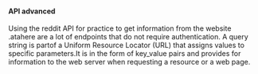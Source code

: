 ####  API advanced
Using the reddit API for practice to get information from the website .atahere are a lot of endpoints that do not require authentication.
A query string is partof a Uniform Resource Locator (URL) that assigns values to specific parameters.It is in the form of key_value pairs and provides for information to the web server when requesting a resource or a web page.
